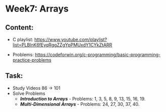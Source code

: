 # Week7: Arrays
## Content:
- C playlist:
https://www.youtube.com/playlist?list=PLBlnK6fEyqRggZZgYpPMUxdY1CYkZtARR


- Problems: https://codeforwin.org/c-programming/basic-programming-practice-problems
## Task:
- Study Videos 86 → 101
- Solve Problems   
    - ***Introduction to Arrays*** - Problems: 1, 3, 5, 8, 9, 13, 15, 16, 19.
    - ***Multi-Dimensional Arrays*** - Problems: 24, 27, 30, 37, 40.

    